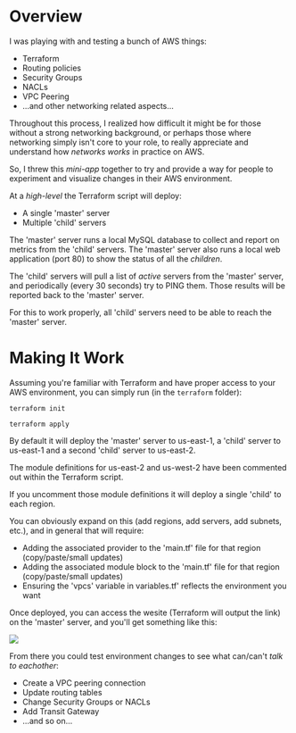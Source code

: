 # Overview

I was playing with and testing a bunch of AWS things:
- Terraform
- Routing policies
- Security Groups
- NACLs
- VPC Peering
- ...and other networking related aspects...

Throughout this process, I realized how difficult it might be for those without a strong networking background, or perhaps those where networking simply isn't core to your role, to really appreciate and understand how _networks works_ in practice on AWS.

So, I threw this _mini-app_ together to try and provide a way for people to experiment and visualize changes in their AWS environment.

At a _high-level_ the Terraform script will deploy:
- A single 'master' server
- Multiple 'child' servers

The 'master' server runs a local MySQL database to collect and report on metrics from the 'child' servers. The 'master' server also runs a local web application (port 80) to show the status of all the _children_.

The 'child' servers will pull a list of _active_ servers from the 'master' server, and periodically (every 30 seconds) try to PING them. Those results will be reported back to the 'master' server.

For this to work properly, all 'child' servers need to be able to reach the 'master' server.

# Making It Work

Assuming you're familiar with Terraform and have proper access to your AWS environment, you can simply run (in the ```terraform``` folder):

```terraform init```

```terraform apply```

By default it will deploy the 'master' server to us-east-1, a 'child' server to us-east-1 and a second 'child' server to us-east-2.

The module definitions for us-east-2 and us-west-2 have been commented out within the Terraform script.

If you uncomment those module definitions it will deploy a single 'child' to each region.

You can obviously expand on this (add regions, add servers, add subnets, etc.), and in general that will require:
- Adding the associated provider to the 'main.tf' file for that region (copy/paste/small updates)
- Adding the associated module block to the 'main.tf' file for that region (copy/paste/small updates)
- Ensuring the 'vpcs' variable in variables.tf' reflects the environment you want

Once deployed, you can access the wesite (Terraform will output the link) on the 'master' server, and you'll get something like this:

<img src="images/image01.jpg" ></a>

From there you could test environment changes to see what can/can't _talk to eachother_:
- Create a VPC peering connection
- Update routing tables
- Change Security Groups or NACLs
- Add Transit Gateway
- ...and so on...